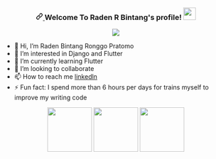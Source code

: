 <h3 align="center">
 <a id="user-content---welcome-to-abdul-azis-al-ayubbi-profile--" class="anchor" aria-hidden="true" href="#--welcome-to-raden-r-bintang-profile--">
  <svg class="octicon octicon-link" viewBox="0 0 16 16" version="1.1" width="16" height="16" aria-hidden="true"><path fill-rule="evenodd" d="M7.775 3.275a.75.75 0 001.06 1.06l1.25-1.25a2 2 0 112.83 2.83l-2.5 2.5a2 2 0 01-2.83 0 .75.75 0 00-1.06 1.06 3.5 3.5 0 004.95 0l2.5-2.5a3.5 3.5 0 00-4.95-4.95l-1.25 1.25zm-4.69 9.64a2 2 0 010-2.83l2.5-2.5a2 2 0 012.83 0 .75.75 0 001.06-1.06 3.5 3.5 0 00-4.95 0l-2.5 2.5a3.5 3.5 0 004.95 4.95l1.25-1.25a.75.75 0 00-1.06-1.06l-1.25 1.25a2 2 0 01-2.83 0z"></path>
  </svg>
 </a>
  Welcome To Raden R Bintang's profile!
  <a target="_blank" rel="noopener noreferrer" href="https://camo.githubusercontent.com/e8e7b06ecf583bc040eb60e44eb5b8e0ecc5421320a92929ce21522dbc34c891/68747470733a2f2f6d656469612e67697068792e636f6d2f6d656469612f6876524a434c467a6361737252346961377a2f67697068792e676966"><img src="https://camo.githubusercontent.com/e8e7b06ecf583bc040eb60e44eb5b8e0ecc5421320a92929ce21522dbc34c891/68747470733a2f2f6d656469612e67697068792e636f6d2f6d656469612f6876524a434c467a6361737252346961377a2f67697068792e676966" width="28" data-canonical-src="https://media.giphy.com/media/hvRJCLFzcasrR4ia7z/giphy.gif" style="max-width: 100%;"></a>
</h3>

<div style="text-align: center;">
 <p align="center">
   <a href="https://github.com/DenverCoder1/readme-typing-svg">
    <img src="https://readme-typing-svg.herokuapp.com?color=%2336BCF7&lines=Self-taught+Backend+Programmer;Interest+in+Python+Data+Science;Full-Stack+web+and+Android+Developer;Rest+API+Programmer;2%2B+years+of+experience" data-canonical-src="https://readme-typing-svg.herokuapp.com?color=%2336BCF7&lines=Self-taught+Backend+Programmer;Interest+in+Python+Data+Science;Full-Stack+web+and+Android+Developer;Rest+API+Programmer;2%2B+years+of+experience" style="max-width: 100%;">
  </a>
 </p>
</div>

- 👋 Hi, I’m Raden Bintang Ronggo Pratomo
- 👀 I’m interested in Django and Flutter
- 🌱 I’m currently learning Flutter
- 💞️ I’m looking to collaborate 
- 📫 How to reach me <a href="https://www.linkedin.com/in/bintang-pratomo-943646206/">linkedln</a>
- <g-emoji class="g-emoji" alias="zap" fallback-src="https://github.githubassets.com/images/icons/emoji/unicode/26a1.png">⚡</g-emoji> Fun fact: I spend more than 6 hours per days for trains myself to improve my writing code
 <div align="center">
   <img src="https://media3.giphy.com/media/ln7z2eWriiQAllfVcn/200w.webp" width="100">
   <img src="https://i.giphy.com/media/LMt9638dO8dftAjtco/200.webp" width="100">
   <img src="https://maxmautner.com/public/images/django.gif" width="100">
 </div>
 
<!---
bintangx1902/bintangx1902 is a ✨ special ✨ repository because its `README.md` (this file) appears on your GitHub profile.
You can click the Preview link to take a look at your changes.
--->
